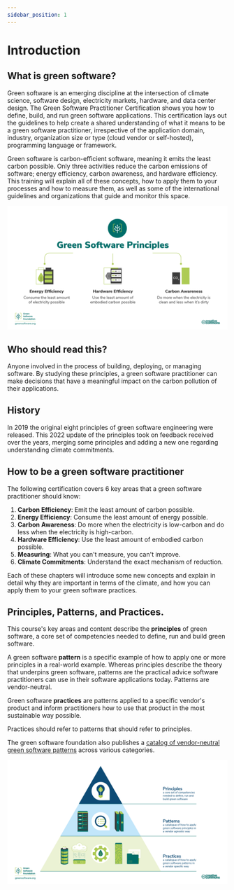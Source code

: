 ```yaml
---
sidebar_position: 1
---
```


# Introduction

## What is green software?

Green software is an emerging discipline at the intersection of climate science, software design, electricity markets, hardware, and data center design. The Green Software Practitioner Certification shows you how to define, build, and run green software applications. This certification lays out the guidelines to help create a shared understanding of what it means to be a green software practitioner, irrespective of the application domain, industry, organization size or type (cloud vendor or self-hosted), programming language or framework.

Green software is carbon-efficient software, meaning it emits the least carbon possible. Only three activities reduce the carbon emissions of software; energy efficiency, carbon awareness, and hardware efficiency. This training will explain all of these concepts, how to apply them to your processes and how to measure them, as well as some of the international guidelines and organizations that guide and monitor this space.

![alt_text](../../src/images/01_carbon_efficiency.png "image_tooltip")

## Who should read this?

Anyone involved in the process of building, deploying, or managing software. By studying these principles, a green software practitioner can make decisions that have a meaningful impact on the carbon pollution of their applications.

## History

In 2019 the original eight principles of green software engineering were released. This 2022 update of the principles took on feedback received over the years, merging some principles and adding a new one regarding understanding climate commitments.

## How to be a green software practitioner

The following certification covers 6 key areas that a green software practitioner should know:

1. **Carbon Efficiency**: Emit the least amount of carbon possible.
2. **Energy Efficiency**: Consume the least amount of energy possible.
3. **Carbon Awareness**: Do more when the electricity is low-carbon and do less when the electricity is high-carbon.
4. **Hardware Efficiency**: Use the least amount of embodied carbon possible.
5. **Measuring**: What you can't measure, you can't improve.
6. **Climate Commitments**: Understand the exact mechanism of reduction.

Each of these chapters will introduce some new concepts and explain in detail why they are important in terms of the climate, and how you can apply them to your green software practices.

## Principles, Patterns, and Practices.

This course's key areas and content describe the **principles** of green software, a core set of competencies needed to define, run and build green software.

A green software **pattern** is a specific example of how to apply one or more principles in a real-world example. Whereas principles describe the theory that underpins green software, patterns are the practical advice software practitioners can use in their software applications today. Patterns are vendor-neutral.

Green software **practices** are patterns applied to a specific vendor's product and inform practitioners how to use that product in the most sustainable way possible. 

Practices should refer to patterns that should refer to principles.

The green software foundation also publishes a [catalog of vendor-neutral green software patterns](https://patterns.greensoftware.foundation/) across various categories.
 
![Green Software Principles, Patterns, and Practices](../../src/images/GSF_Principles_Patterns_Practices.png "Green Software Principles, Patterns, and Practices")
